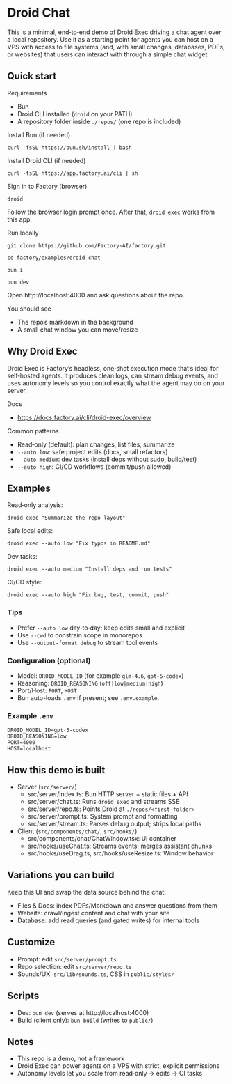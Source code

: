 # Droid Chat

This is a minimal, end‑to‑end demo of Droid Exec driving a chat agent over a local repository. Use it as a starting point for agents you can host on a VPS with access to file systems (and, with small changes, databases, PDFs, or websites) that users can interact with through a simple chat widget.

## Quick start

Requirements
- Bun
- Droid CLI installed (`droid` on your PATH)
- A repository folder inside `./repos/` (one repo is included)

Install Bun (if needed)
```
curl -fsSL https://bun.sh/install | bash
```

Install Droid CLI (if needed)
```
curl -fsSL https://app.factory.ai/cli | sh
```

Sign in to Factory (browser)
```
droid
```
Follow the browser login prompt once. After that, `droid exec` works from this app.

Run locally

```
git clone https://github.com/Factory-AI/factory.git
```

```
cd factory/examples/droid-chat
```

```
bun i
```

```
bun dev
```
Open http://localhost:4000 and ask questions about the repo.

You should see
- The repo’s markdown in the background
- A small chat window you can move/resize

## Why Droid Exec

Droid Exec is Factory’s headless, one‑shot execution mode that’s ideal for self‑hosted agents. It produces clean logs, can stream debug events, and uses autonomy levels so you control exactly what the agent may do on your server.

Docs
- https://docs.factory.ai/cli/droid-exec/overview

Common patterns
- Read‑only (default): plan changes, list files, summarize
- `--auto low`: safe project edits (docs, small refactors)
- `--auto medium`: dev tasks (install deps without sudo, build/test)
- `--auto high`: CI/CD workflows (commit/push allowed)

## Examples

Read‑only analysis:

```
droid exec "Summarize the repo layout"
```

Safe local edits:

```
droid exec --auto low "Fix typos in README.md"
```

Dev tasks:

```
droid exec --auto medium "Install deps and run tests"
```

CI/CD style:

```
droid exec --auto high "Fix bug, test, commit, push"
```

### Tips
- Prefer `--auto low` day‑to‑day; keep edits small and explicit
- Use `--cwd` to constrain scope in monorepos
- Use `--output-format debug` to stream tool events

### Configuration (optional)
- Model: `DROID_MODEL_ID` (for example `glm-4.6`, `gpt-5-codex`)
- Reasoning: `DROID_REASONING` (`off|low|medium|high`)
- Port/Host: `PORT`, `HOST`
- Bun auto-loads `.env` if present; see `.env.example`.

### Example `.env`

```
DROID_MODEL_ID=gpt-5-codex
DROID_REASONING=low
PORT=4000
HOST=localhost
```

## How this demo is built
- Server (`src/server/`)
  - src/server/index.ts: Bun HTTP server + static files + API
  - src/server/chat.ts: Runs `droid exec` and streams SSE
  - src/server/repo.ts: Points Droid at `./repos/<first-folder>`
  - src/server/prompt.ts: System prompt and formatting
  - src/server/stream.ts: Parses debug output; strips local paths
- Client (`src/components/chat/`, `src/hooks/`)
  - src/components/chat/ChatWindow.tsx: UI container
  - src/hooks/useChat.ts: Streams events; merges assistant chunks
  - src/hooks/useDrag.ts, src/hooks/useResize.ts: Window behavior

## Variations you can build
Keep this UI and swap the data source behind the chat:
- Files & Docs: index PDFs/Markdown and answer questions from them
- Website: crawl/ingest content and chat with your site
- Database: add read queries (and gated writes) for internal tools

## Customize
- Prompt: edit `src/server/prompt.ts`
- Repo selection: edit `src/server/repo.ts`
- Sounds/UX: `src/lib/sounds.ts`, CSS in `public/styles/`

## Scripts
- Dev: `bun dev` (serves at http://localhost:4000)
- Build (client only): `bun build` (writes to `public/`)

## Notes
- This repo is a demo, not a framework
- Droid Exec can power agents on a VPS with strict, explicit permissions
- Autonomy levels let you scale from read‑only → edits → CI tasks
